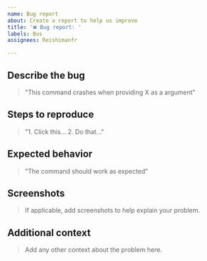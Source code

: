 ```yaml
---
name: Bug report
about: Create a report to help us improve
title: '❌ Bug report: '
labels: Bus
assignees: Reishimanfr

---
```


## Describe the bug
> "This command crashes when providing X as a argument"

## Steps to reproduce
> "1. Click this... 2. Do that..."

## Expected behavior
> "The command should work as expected"

## Screenshots
> If applicable, add screenshots to help explain your problem.

## Additional context
> Add any other context about the problem here.
